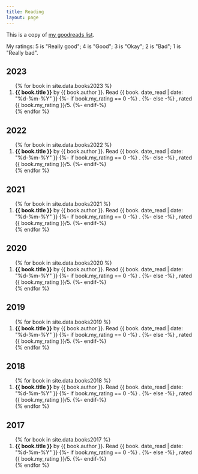 ```yaml
---
title: Reading
layout: page
---
```


This is a copy of [my goodreads list](https://www.goodreads.com/max_barners).

My ratings: 5 is "Really good"; 4 is "Good"; 3 is "Okay"; 2 is "Bad"; 1 is "Really bad".

<h2>2023</h2>

<ol reversed>
{% for book in site.data.books2023 %}
	<li {% if book.my_rating == 5 %}class="five-star"{% endif %}>
		<strong>{{ book.title }}</strong> by <span class="author">{{ book.author }}</span>. Read {{ book. date_read | date: "%d-%m-%Y" }}
		{%- if book.my_rating == 0 -%}
		.
		{%- else -%}
		, <span class="rating">rated {{ book.my_rating }}/5</span>.
		{%- endif-%}
	</li>
{% endfor %}
</ol>

<h2>2022</h2>

<ol reversed>
{% for book in site.data.books2022 %}
	<li>
		<strong>{{ book.title }}</strong> by {{ book.author }}. Read {{ book. date_read | date: "%d-%m-%Y" }}
		{%- if book.my_rating == 0 -%}
		.
		{%- else -%}
		, rated {{ book.my_rating }}/5.
		{%- endif-%}
	</li>
{% endfor %}
</ol>

<h2>2021</h2>

<ol reversed>
{% for book in site.data.books2021 %}
	<li>
		<strong>{{ book.title }}</strong> by {{ book.author }}. Read {{ book. date_read | date: "%d-%m-%Y" }}
		{%- if book.my_rating == 0 -%}
		.
		{%- else -%}
		, rated {{ book.my_rating }}/5.
		{%- endif-%}
	</li>
{% endfor %}
</ol>

<h2>2020</h2>

<ol reversed>
{% for book in site.data.books2020 %}
	<li>
		<strong>{{ book.title }}</strong> by {{ book.author }}. Read {{ book. date_read | date: "%d-%m-%Y" }}
		{%- if book.my_rating == 0 -%}
		.
		{%- else -%}
		, rated {{ book.my_rating }}/5.
		{%- endif-%}
	</li>
{% endfor %}
</ol>

<h2>2019</h2>

<ol reversed>
{% for book in site.data.books2019 %}
	<li>
		<strong>{{ book.title }}</strong> by {{ book.author }}. Read {{ book. date_read | date: "%d-%m-%Y" }}
		{%- if book.my_rating == 0 -%}
		.
		{%- else -%}
		, rated {{ book.my_rating }}/5.
		{%- endif-%}
	</li>
{% endfor %}
</ol>

<h2>2018</h2>

<ol reversed>
{% for book in site.data.books2018 %}
	<li>
		<strong>{{ book.title }}</strong> by {{ book.author }}. Read {{ book. date_read | date: "%d-%m-%Y" }}
		{%- if book.my_rating == 0 -%}
		.
		{%- else -%}
		, rated {{ book.my_rating }}/5.
		{%- endif-%}
	</li>
{% endfor %}
</ol>

<h2>2017</h2>

<ol reversed>
{% for book in site.data.books2017 %}
	<li>
		<strong>{{ book.title }}</strong> by {{ book.author }}. Read {{ book. date_read | date: "%d-%m-%Y" }}
		{%- if book.my_rating == 0 -%}
		.
		{%- else -%}
		, rated {{ book.my_rating }}/5.
		{%- endif-%}
	</li>
{% endfor %}
</ol>
